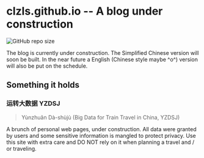 # clzls.github.io -- A blog under construction

![GitHub repo size](https://img.shields.io/github/repo-size/clzls/clzls.github.io)

The blog is currently under construction. The Simplified Chinese version will soon be built.
In the near future a English (Chinese style maybe ^o^) version will also be put on the schedule.

## Something it holds

### 运转大数据 YZDSJ

> Yùnzhuǎn Dà-shùjù (Big Data for Train Travel in China, YZDSJ)

A brunch of personal web pages, under construction.
All data were granted by users and some sensitive information is mangled to protect privacy.
Use this site with extra care and DO NOT rely on it when planning a travel and / or traveling.
